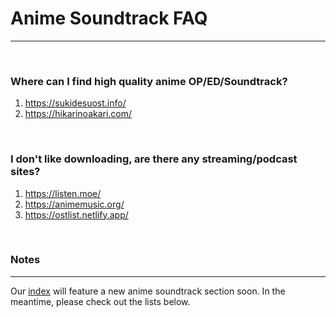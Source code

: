 # **Anime Soundtrack FAQ**

---

&nbsp;

### **Where can I find high quality anime OP/ED/Soundtrack?**

1. https://sukidesuost.info/
2. https://hikarinoakari.com/

&nbsp;

### **I don't like downloading, are there any streaming/podcast sites?**

1. https://listen.moe/
2. https://animemusic.org/
3. https://ostlist.netlify.app/

&nbsp;

### **Notes**

---

Our [index](https://ranimepiracy.github.io/index/) will feature a new anime soundtrack section soon. In the meantime, please check out the lists below.